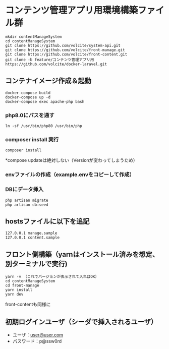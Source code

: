 # コンテンツ管理アプリ用環境構築ファイル群

```
mkdir contentManageSystem
cd contentManageSystem
git clone https://github.com/volcite/system-api.git
git clone https://github.com/volcite/front-manage.git
git clone https://github.com/volcite/front-content.git
git clone -b feature/コンテンツ管理アプリ用 https://github.com/volcite/docker-laravel.git
```

## コンテナイメージ作成＆起動

```
docker-compose build
docker-compose up -d
docker-compose exec apache-php bash
```

### php8.0にパスを通す
```
ln -sf /usr/bin/php80 /usr/bin/php
```

### composer install 実行

```
composer install
```
*compose updateは絶対しない（Versionが変わってしまうため）

### envファイルの作成（example.envをコピーして作成）

### DBにデータ挿入

```
php artisan migrate
php artisan db:seed
```

## hostsファイルに以下を追記

```
127.0.0.1 manage.sample
127.0.0.1 content.sample
```

## フロント側構築（yarnはインストール済みを想定、別ターミナルで実行)

```
yarn -v （これでバージョンが表示されて入ればOK）
cd contentManageSystem
cd front-manage
yarn install
yarn dev
```

front-contentも同様に

## 初期ログインユーザ（シーダで挿入されるユーザ）
- ユーザ：user@user.com
- パスワード：p@ssw0rd


